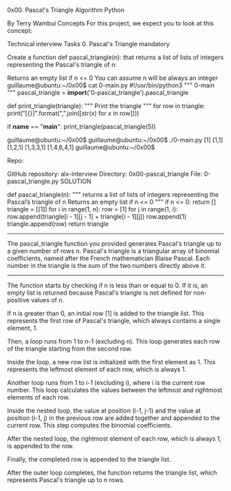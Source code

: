 0x00. Pascal's Triangle
Algorithm Python

By Terry Wambui
Concepts
For this project, we expect you to look at this concept:

Technical interview
Tasks
0. Pascal's Triangle
mandatory

Create a function def pascal_triangle(n): that returns a list of lists of integers representing the Pascal's triangle of n:

Returns an empty list if n <= 0
You can assume n will be always an integer
guillaume@ubuntu:~/0x00$ cat 0-main.py
#!/usr/bin/python3
"""
0-main
"""
pascal_triangle = __import__('0-pascal_triangle').pascal_triangle

def print_triangle(triangle):
    """
    Print the triangle
    """
    for row in triangle:
        print("[{}]".format(",".join([str(x) for x in row])))

if __name__ == "__main__":
    print_triangle(pascal_triangle(5))

guillaume@ubuntu:~/0x00$
guillaume@ubuntu:~/0x00$ ./0-main.py
[1]
[1,1]
[1,2,1]
[1,3,3,1]
[1,4,6,4,1]
guillaume@ubuntu:~/0x00$

Repo:

GitHub repository: alx-interview
Directory: 0x00-pascal_triangle
File: 0-pascal_triangle.py
SOLUTION

def pascal_triangle(n):
    """
         returns a list of lists of
         integers representing
          the Pascal’s triangle of n
         Returns an empty list if n <= 0
    """
    if n <= 0:
        return []
    triangle = [[1]]
    for i in range(1, n):
        row = [1]
        for j in range(1, i):
            row.append(triangle[i - 1][j - 1] + triangle[i - 1][j])
        row.append(1)
        triangle.append(row)
    return triangle

-----------------------------------------------------------------
The pascal_triangle function you provided generates Pascal's triangle up to a given number of rows n. Pascal's triangle is a triangular array of binomial coefficients, named after the French mathematician Blaise Pascal. Each number in the triangle is the sum of the two numbers directly above it.

-----------------------------------------------------------------

The function starts by checking if n is less than or equal to 0.
If it is, an empty list is returned because Pascal's triangle is not defined for non-positive values of n.

If n is greater than 0, an initial row [1] is added to the triangle list.
This represents the first row of Pascal's triangle, which always contains a single element, 1.

Then, a loop runs from 1 to n-1 (excluding n).
This loop generates each row of the triangle starting from the second row.

Inside the loop, a new row list is initialized with the first element as 1.
This represents the leftmost element of each row, which is always 1.

Another loop runs from 1 to i-1 (excluding i), where i is the current row number.
This loop calculates the values between the leftmost and rightmost elements of each row.

Inside the nested loop, the value at position (i-1, j-1) and the value
at position (i-1, j) in the previous row are added together and appended to the current row.
This step computes the binomial coefficients.

After the nested loop, the rightmost element of each row, which is always 1, is appended to the row.

Finally, the completed row is appended to the triangle list.

After the outer loop completes, the function returns the triangle list,
which represents Pascal's triangle up to n rows.

